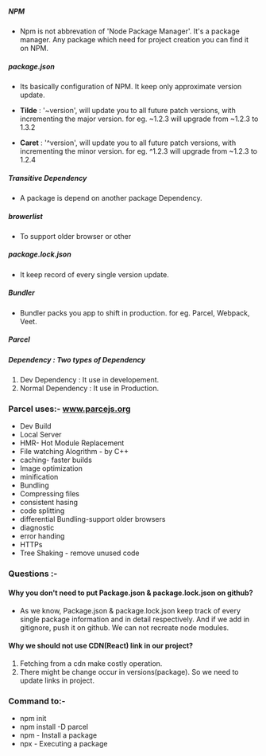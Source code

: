 ##### NPM

- Npm is not abbrevation of 'Node Package Manager'. It's a package manager. Any package which need for project creation you can find it on NPM.

##### package.json

- Its basically configuration of NPM. It keep only approximate version update.

- <b>Tilde</b> : '~version', will update you to all future patch versions, with incrementing the major version. for eg. ~1.2.3 will upgrade from ~1.2.3 to 1.3.2
- <b>Caret</b> : '^version', will update you to all future patch versions, with incrementing the minor version. for eg. ^1.2.3 will upgrade from ~1.2.3 to 1.2.4

##### Transitive Dependency

- A package is depend on another package Dependency.

##### browerlist

- To support older browser or other

##### package.lock.json

- It keep record of every single version update.

##### Bundler

- Bundler packs you app to shift in production. for eg. Parcel, Webpack, Veet.

##### Parcel

##### Dependency : Two types of Dependency

1. Dev Dependency : It use in developement.
2. Normal Dependency : It use in Production.

### Parcel uses:- www.parcejs.org

- Dev Build
- Local Server
- HMR- Hot Module Replacement
- File watching Alogrithm - by C++
- caching- faster builds
- Image optimization
- minification
- Bundling
- Compressing files
- consistent hasing
- code splitting
- differential Bundling-support older browsers
- diagnostic
- error handing
- HTTPs
- Tree Shaking - remove unused code

### Questions :-

#### Why you don't need to put Package.json & package.lock.json on github?

- As we know, Package.json & package.lock.json keep track of every single package information and in detail respectively. And if we add in gitignore, push it on github. We can not recreate node modules.

#### Why we should not use CDN(React) link in our project?

1. Fetching from a cdn make costly operation.
2. There might be change occur in versions(package). So we need to update links in project.

### Command to:-

- npm init
- npm install -D parcel
- npm - Install a package
- npx - Executing a package

